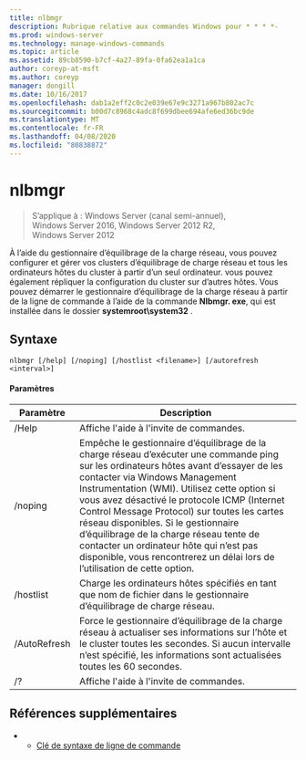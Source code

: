 ```yaml
---
title: nlbmgr
description: Rubrique relative aux commandes Windows pour * * * *-
ms.prod: windows-server
ms.technology: manage-windows-commands
ms.topic: article
ms.assetid: 89cb8590-b7cf-4a27-89fa-0fa62ea1a1ca
author: coreyp-at-msft
ms.author: coreyp
manager: dongill
ms.date: 10/16/2017
ms.openlocfilehash: dab1a2eff2c0c2e039e67e9c3271a967b802ac7c
ms.sourcegitcommit: b00d7c8968c4adc8f699dbee694afe6ed36bc9de
ms.translationtype: MT
ms.contentlocale: fr-FR
ms.lasthandoff: 04/08/2020
ms.locfileid: "80838872"
---
```

# <a name="nlbmgr"></a>nlbmgr

>S’applique à : Windows Server (canal semi-annuel), Windows Server 2016, Windows Server 2012 R2, Windows Server 2012

À l’aide du gestionnaire d’équilibrage de la charge réseau, vous pouvez configurer et gérer vos clusters d’équilibrage de charge réseau et tous les ordinateurs hôtes du cluster à partir d’un seul ordinateur. vous pouvez également répliquer la configuration du cluster sur d’autres hôtes. Vous pouvez démarrer le gestionnaire d’équilibrage de la charge réseau à partir de la ligne de commande à l’aide de la commande **Nlbmgr. exe**, qui est installée dans le dossier **systemroot\system32** .
## <a name="syntax"></a>Syntaxe
```
nlbmgr [/help] [/noping] [/hostlist <filename>] [/autorefresh <interval>]
```
#### <a name="parameters"></a>Paramètres

|        Paramètre        |                                                                                                                                                                                                Description                                                                                                                                                                                                |
|-------------------------|-----------------------------------------------------------------------------------------------------------------------------------------------------------------------------------------------------------------------------------------------------------------------------------------------------------------------------------------------------------------------------------------------------------|
|          /Help          |                                                                                                                                                                                   Affiche l'aide à l'invite de commandes.                                                                                                                                                                                    |
|         /noping         | Empêche le gestionnaire d’équilibrage de la charge réseau d’exécuter une commande ping sur les ordinateurs hôtes avant d’essayer de les contacter via Windows Management Instrumentation (WMI). Utilisez cette option si vous avez désactivé le protocole ICMP (Internet Control Message Protocol) sur toutes les cartes réseau disponibles. Si le gestionnaire d’équilibrage de la charge réseau tente de contacter un ordinateur hôte qui n’est pas disponible, vous rencontrerez un délai lors de l’utilisation de cette option. |
|  /hostlist <filename>   |                                                                                                                                                                Charge les ordinateurs hôtes spécifiés en tant que nom de fichier dans le gestionnaire d’équilibrage de charge réseau.                                                                                                                                                                 |
| /AutoRefresh <interval> |                                                                                                          Force le gestionnaire d’équilibrage de la charge réseau à actualiser ses informations sur l’hôte et le cluster toutes les <interval> secondes. Si aucun intervalle n’est spécifié, les informations sont actualisées toutes les 60 secondes.                                                                                                          |
|           /?            |                                                                                                                                                                                   Affiche l'aide à l'invite de commandes.                                                                                                                                                                                    |

## <a name="additional-references"></a>Références supplémentaires
-   - [Clé de syntaxe de ligne de commande](command-line-syntax-key.md)

